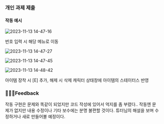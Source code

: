 ### 개인 과제 제출

#### 작동 예시
![2023-11-13 14-47-16](https://github.com/ssungyeee/Personal-Assignment/assets/149459020/027df081-ff38-4f1f-be2e-1c80112a6ab7)

번호 입력 시 해당 메뉴로 이동

![2023-11-13 14-47-27](https://github.com/ssungyeee/Personal-Assignment/assets/149459020/35fbf45f-60f8-4fef-a114-b4288a6d033a)

![2023-11-13 14-47-45](https://github.com/ssungyeee/Personal-Assignment/assets/149459020/6aedc87b-5c72-4a28-9c52-7ff6a5bd28b4)

![2023-11-13 14-48-42](https://github.com/ssungyeee/Personal-Assignment/assets/149459020/4810a9c6-b263-4e41-88e7-2376644fa101)

아이템 장착 시 [E] 추가, 해제 시 삭제
캐릭터 상태창에 아이템의 스테이터스 반영

### 🤸🏻‍♀️Feedback
작동 구현은 문제와 똑같이 되었지만 코드 작성에 있어서 억지를 좀 부렸다.. 작동엔 문제가 없지만 내용 수정이나 기타 보수에는 분명 불편할 것이다. 튜터님의 해설을 보며 수정하거나 새로 만들어볼 예정이다.
